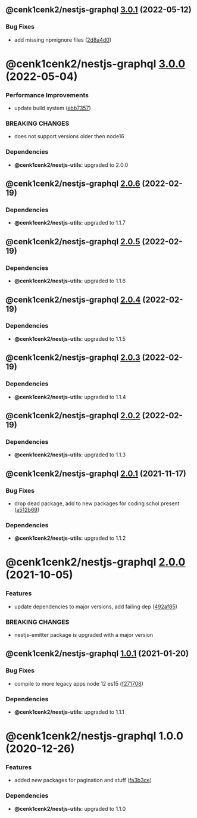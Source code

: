 ## @cenk1cenk2/nestjs-graphql [3.0.1](https://github.com/cenk1cenk2/nestjs-tools/compare/@cenk1cenk2/nestjs-graphql@3.0.0...@cenk1cenk2/nestjs-graphql@3.0.1) (2022-05-12)

### Bug Fixes

- add missing npmignore files ([2d8a4d0](https://github.com/cenk1cenk2/nestjs-tools/commit/2d8a4d0ed98c1261911628a446ec85666dd8290f))

# @cenk1cenk2/nestjs-graphql [3.0.0](https://github.com/cenk1cenk2/nestjs-tools/compare/@cenk1cenk2/nestjs-graphql@2.0.6...@cenk1cenk2/nestjs-graphql@3.0.0) (2022-05-04)

### Performance Improvements

- update build system ([ebb7357](https://github.com/cenk1cenk2/nestjs-tools/commit/ebb7357b5cc3f6043e5171c8e3a883d723c294d8))

### BREAKING CHANGES

- does not support versions older then node16

### Dependencies

- **@cenk1cenk2/nestjs-utils:** upgraded to 2.0.0

## @cenk1cenk2/nestjs-graphql [2.0.6](https://github.com/cenk1cenk2/nestjs-tools/compare/@cenk1cenk2/nestjs-graphql@2.0.5...@cenk1cenk2/nestjs-graphql@2.0.6) (2022-02-19)

### Dependencies

- **@cenk1cenk2/nestjs-utils:** upgraded to 1.1.7

## @cenk1cenk2/nestjs-graphql [2.0.5](https://github.com/cenk1cenk2/nestjs-tools/compare/@cenk1cenk2/nestjs-graphql@2.0.4...@cenk1cenk2/nestjs-graphql@2.0.5) (2022-02-19)

### Dependencies

- **@cenk1cenk2/nestjs-utils:** upgraded to 1.1.6

## @cenk1cenk2/nestjs-graphql [2.0.4](https://github.com/cenk1cenk2/nestjs-tools/compare/@cenk1cenk2/nestjs-graphql@2.0.3...@cenk1cenk2/nestjs-graphql@2.0.4) (2022-02-19)

### Dependencies

- **@cenk1cenk2/nestjs-utils:** upgraded to 1.1.5

## @cenk1cenk2/nestjs-graphql [2.0.3](https://github.com/cenk1cenk2/nestjs-tools/compare/@cenk1cenk2/nestjs-graphql@2.0.2...@cenk1cenk2/nestjs-graphql@2.0.3) (2022-02-19)

### Dependencies

- **@cenk1cenk2/nestjs-utils:** upgraded to 1.1.4

## @cenk1cenk2/nestjs-graphql [2.0.2](https://github.com/cenk1cenk2/nestjs-tools/compare/@cenk1cenk2/nestjs-graphql@2.0.1...@cenk1cenk2/nestjs-graphql@2.0.2) (2022-02-19)

### Dependencies

- **@cenk1cenk2/nestjs-utils:** upgraded to 1.1.3

## @cenk1cenk2/nestjs-graphql [2.0.1](https://github.com/cenk1cenk2/nestjs-tools/compare/@cenk1cenk2/nestjs-graphql@2.0.0...@cenk1cenk2/nestjs-graphql@2.0.1) (2021-11-17)

### Bug Fixes

- drop dead package, add to new packages for coding schol present ([a512b69](https://github.com/cenk1cenk2/nestjs-tools/commit/a512b69aed6dcaeb91113bba1d45933da5fd665c))

### Dependencies

- **@cenk1cenk2/nestjs-utils:** upgraded to 1.1.2

# @cenk1cenk2/nestjs-graphql [2.0.0](https://github.com/cenk1cenk2/nestjs-tools/compare/@cenk1cenk2/nestjs-graphql@1.0.1...@cenk1cenk2/nestjs-graphql@2.0.0) (2021-10-05)

### Features

- update dependencies to major versions, add failing dep ([492af85](https://github.com/cenk1cenk2/nestjs-tools/commit/492af8584d21475c0c7f552ce28e4eaca7421a59))

### BREAKING CHANGES

- nestjs-emitter package is upgraded with a major version

## @cenk1cenk2/nestjs-graphql [1.0.1](https://github.com/cenk1cenk2/nestjs-tools/compare/@cenk1cenk2/nestjs-graphql@1.0.0...@cenk1cenk2/nestjs-graphql@1.0.1) (2021-01-20)

### Bug Fixes

- compile to more legacy apps node 12 es15 ([f271708](https://github.com/cenk1cenk2/nestjs-tools/commit/f27170886addb0eae7837816a45b2267fc658abe))

### Dependencies

- **@cenk1cenk2/nestjs-utils:** upgraded to 1.1.1

# @cenk1cenk2/nestjs-graphql 1.0.0 (2020-12-26)

### Features

- added new packages for pagination and stuff ([fa3b3ce](https://github.com/cenk1cenk2/nestjs-tools/commit/fa3b3ce8aa301e791b7131ed3cd6ee6280ef0ff0))

### Dependencies

- **@cenk1cenk2/nestjs-utils:** upgraded to 1.1.0
